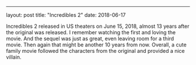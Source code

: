 ---
layout: post
title: "Incredibles 2"
date: 2018-06-17

Incredibles 2 released in US theaters on June 15, 2018, almost 13 years after the original was released.  I remember watching the first and loving the movie. And the sequel was just as great, even leaving room for a third movie.  Then again that might be another 10 years from now.  Overall, a cute family movie followed the characters from the original and provided a nice villain.
